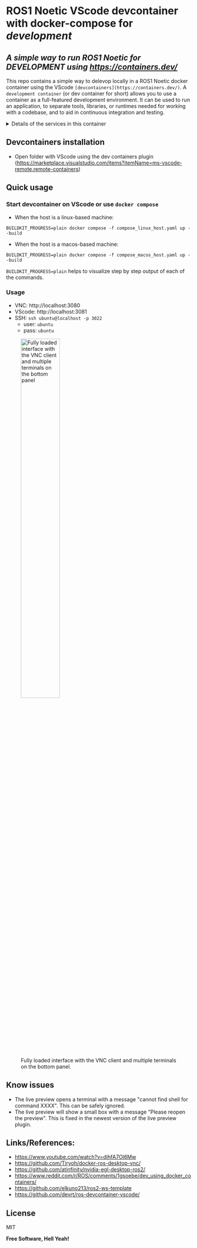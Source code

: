 # ROS1 Noetic VScode devcontainer with docker-compose for *development*
## _A simple way to run ROS1 Noetic for *DEVELOPMENT* using https://containers.dev/_

This repo contains a simple way to delevop locally in a ROS1 Noetic docker container using the VScode `[devcontainers](https://containers.dev/)`. 
A  `development container` (or dev container for short) allows you to use a container as a full-featured development environment. It can be used to run an application, to separate tools, libraries, or runtimes needed for working with a codebase, and to aid in continuous integration and testing.

<details>
<summary> Details of the services in this container </summary>

- ROS1 noetic with a base workspace `/home/ubuntu/ros_ws/`;
- Support for arm64 (jetson orin nano) and amd64 architectures;
- Support for NVIDIA Docker runtime for linux hosts;
- VNC server that allows direct browser access (http://localhost:3080/), so nothing is required to install and use it;
- A `ssh` server, to allow direct access from outside (`ssh ubuntu@localhost -p 3022`);
- A web `vscode` server for easy remote access when deploying it on the robot (http://localhost:3081/);
- Automatic `xcode +` command executed on each attachment for local X forwarding;
- Custom environment and VScode configurations:
  - Open split terminals on launch;
  - Setup all environments variables automatically for running ROS;
  - Automatically open the VNC interface in a ROS tab;
  - Custom .vscode tasks to deploy roscore/rviz;
  - Custom PS1 (terminal shell);
</details>

## Devcontainers installation

- Open folder with VScode using the dev containers plugin (https://marketplace.visualstudio.com/items?itemName=ms-vscode-remote.remote-containers)

## Quick usage

### Start devcontainer on VScode or use `docker compose`

- When the host is a linux-based machine:
```
BUILDKIT_PROGRESS=plain docker compose -f compose_linux_host.yaml up --build
```

- When the host is a macos-based machine:
```
BUILDKIT_PROGRESS=plain docker compose -f compose_macos_host.yaml up --build
```

`BUILDKIT_PROGRESS=plain` helps to visualize step by step output of each of the commands.

### Usage

- VNC: http://localhost:3080
- VScode: http://localhost:3081
- SSH: `ssh ubuntu@localhost -p 3022`
  - user: `ubuntu`
  - pass: `ubuntu`

<figure>
  <img src="https://github.com/user-attachments/assets/6c085018-0b43-4f0e-9316-20bac5d0d4c1" alt="Fully loaded interface with the VNC client and multiple terminals on the bottom panel" style="width:50%">
  <figcaption>Fully loaded interface with the VNC client and multiple terminals on the bottom panel.</figcaption>
</figure>

## Know issues

- The live preview opens a terminal with a message "cannot find shell for command XXXX". This can be safely ignored.
- The live preview will show a small box with a message "Please reopen the preview". This is fixed in the newest version of the live preview plugin.

## Links/References:

- https://www.youtube.com/watch?v=dihfA7Ol6Mw
- https://github.com/Tiryoh/docker-ros-desktop-vnc/
- https://github.com/atinfinity/nvidia-egl-desktop-ros2/
- https://www.reddit.com/r/ROS/comments/1gsoebe/dev_using_docker_containers/
- https://github.com/elkuno213/ros2-ws-template
- https://github.com/devrt/ros-devcontainer-vscode/

## License

MIT

**Free Software, Hell Yeah!**
